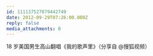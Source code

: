 ```yaml
---
id: 111137527879442749
date: 2012-09-29T07:26:00.000Z
reply: false
media_attachments: 0
---
```


18 岁美国男生高山翻唱《我的歌声里》（分享自 @搜狐视频）​​​​


